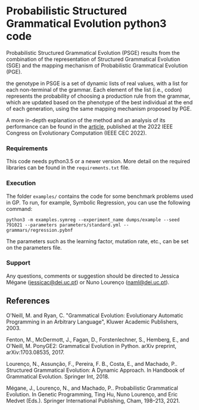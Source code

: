 # Probabilistic Structured Grammatical Evolution python3 code

Probabilistic Structured Grammatical Evolution (PSGE) results from the combination of the representation of Structured Grammatical Evolution (SGE) and the mapping mechanism of Probabilistic Grammatical Evolution (PGE).

the genotype in PSGE is a set of dynamic lists of real values, with a list for each non-terminal of the grammar. Each element of the list (i.e., codon) represents the probability of choosing a production rule from the grammar, which are updated based on the phenotype of the best individual at the end of each generation, using the same mapping mechanism proposed by PGE.

A more in-depth explanation of the method and an analysis of its performance can be found in the [article](https://arxiv.org/pdf/2205.10685), published at the 2022 IEEE Congress on Evolutionary Computation (IEEE CEC 2022). 



### Requirements
This code needs python3.5 or a newer version. More detail on the required libraries can be found in the `requirements.txt` file.

### Execution

The folder `examples/` contains the code for some benchmark problems used in GP. To run, for example, Symbolic Regression, you can use the following command:

```python3 -m examples.symreg --experiment_name dumps/example --seed 791021 --parameters parameters/standard.yml --grammars/regression.pybnf```

The parameters such as the learning factor, mutation rate, etc., can be set on the parameters file.

### Support

Any questions, comments or suggestion should be directed to Jessica Mégane ([jessicac@dei.uc.pt](mailto:jessicac@dei.uc.pt)) or Nuno Lourenço ([naml@dei.uc.pt](mailto:naml@dei.uc.pt)).


## References

O'Neill, M. and Ryan, C. "Grammatical Evolution: Evolutionary Automatic Programming in an Arbitrary Language", Kluwer Academic Publishers, 2003.

Fenton, M., McDermott, J., Fagan, D., Forstenlechner, S., Hemberg, E., and O'Neill, M. PonyGE2: Grammatical Evolution in Python. arXiv preprint, arXiv:1703.08535, 2017.

Lourenço, N., Assunção, F., Pereira, F. B., Costa, E., and Machado, P.. Structured Grammatical Evolution: A Dynamic Approach. In Handbook of Grammatical Evolution. Springer Int, 2018.

Mégane, J., Lourenço, N., and Machado, P.. Probabilistic Grammatical Evolution. In Genetic Programming, Ting Hu, Nuno Lourenço, and Eric Medvet (Eds.). Springer International Publishing, Cham, 198–213, 2021.
